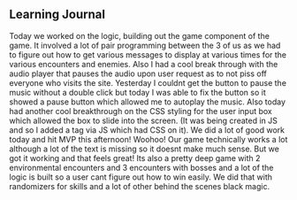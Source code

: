 ## Learning Journal

Today we worked on the logic, building out the game component of the game. It involved a lot of pair programming between the 3 of us as we had to figure out how to get various messages to display at various times for the various encounters and enemies. Also I had a cool break through with the audio player that pauses the audio upon user request as to not piss off everyone who visits the site. Yesterday I couldnt get the button to pause the music without a double click but today I was able to fix the button so it showed a pause button which allowed me to autoplay the music. Also today had another cool breakthrough on the CSS styling for the user input box which allowed the box to slide into the screen. (It was being created in JS and so I added a tag via JS which had CSS on it). We did a lot of good work today and hit MVP this afternoon! Woohoo! Our game technically works a lot although a lot of the text is missing so it doesnt make much sense. But we got it working and that feels great! Its also a pretty deep game with 2 environmental encounters and 3 encounters with bosses and a lot of the logic is built so a user cant figure out how to win easily. We did that with randomizers for skills and a lot of other behind the scenes black magic. 
